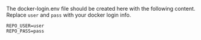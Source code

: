 The docker-login.env file should be created here with the following content. Replace `user` and `pass` with your docker login info.

```
REPO_USER=user
REPO_PASS=pass
```

